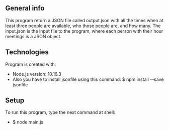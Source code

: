 ## General info
This program return a JSON file called output.json
with all the times when at least three people 
are available, who those people are, and how many.
The input.json is the input file to the program, where each person with their hour meetings is a JSON object.

## Technologies
Program is created with:
* Node.js version: 10.16.3
* Also you have to install jsonfile using this command: $ npm install --save jsonfile

## Setup
To run this program, type the next command at shell:
* $ node main.js
